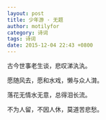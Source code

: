 ```yaml
---
layout: post
title: 少年游 · 无题
author: motilyfor
category: 诗词
tags: 诗词
date: 2015-12-04 22:43 +0800
---
```

古今世事老生谈，悲叹涕汍汍。

愿随风去，愿和水戏，懒与众人潸。

落花无情水无意，总得泪长流。

不为人留，不因人休，莫道苦悲愁。
